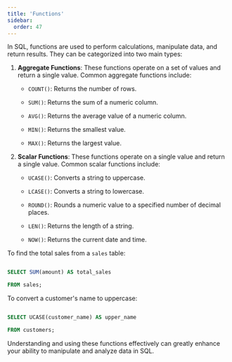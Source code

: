 ```yaml
---
title: 'Functions'
sidebar:
  order: 47
---
```


 

In SQL, functions are used to perform calculations, manipulate data, and return results. They can be categorized into two main types: 



1. **Aggregate Functions**: These functions operate on a set of values and return a single value. Common aggregate functions include:

    - `COUNT()`: Returns the number of rows.

    - `SUM()`: Returns the sum of a numeric column.

    - `AVG()`: Returns the average value of a numeric column.

    - `MIN()`: Returns the smallest value.

    - `MAX()`: Returns the largest value.



2. **Scalar Functions**: These functions operate on a single value and return a single value. Common scalar functions include:

    - `UCASE()`: Converts a string to uppercase.

    - `LCASE()`: Converts a string to lowercase.

    - `ROUND()`: Rounds a numeric value to a specified number of decimal places.

    - `LEN()`: Returns the length of a string.

    - `NOW()`: Returns the current date and time.







To find the total sales from a `sales` table:



```sql

SELECT SUM(amount) AS total_sales

FROM sales;

```





To convert a customer's name to uppercase:



```sql

SELECT UCASE(customer_name) AS upper_name

FROM customers;

```



Understanding and using these functions effectively can greatly enhance your ability to manipulate and analyze data in SQL.
